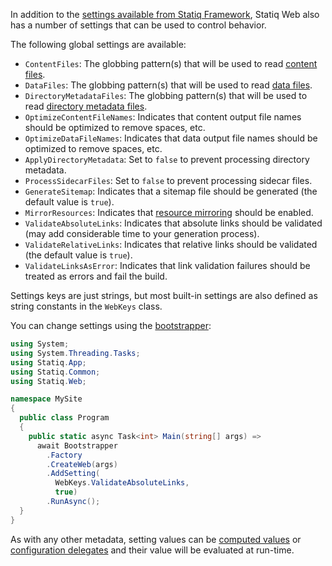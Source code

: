 In addition to the [settings available from Statiq Framework](xref:settings), Statiq Web also has a number of settings that can be used to control behavior.

The following global settings are available:

- `ContentFiles`: The globbing pattern(s) that will be used to read [content files](xref:web-content).
- `DataFiles`: The globbing pattern(s) that will be used to read [data files](xref:web-data).
- `DirectoryMetadataFiles`: The globbing pattern(s) that will be used to read [directory metadata files](xref:web-directory-metadata).
- `OptimizeContentFileNames`: Indicates that content output file names should be optimized to remove spaces, etc.
- `OptimizeDataFileNames`: Indicates that data output file names should be optimized to remove spaces, etc.
- `ApplyDirectoryMetadata`: Set to `false` to prevent processing directory metadata.
- `ProcessSidecarFiles`: Set to `false` to prevent processing sidecar files.
- `GenerateSitemap`: Indicates that a sitemap file should be generated (the default value is `true`).
- `MirrorResources`: Indicates that [resource mirroring](xref:web-resource-mirroring) should be enabled.
- `ValidateAbsoluteLinks`: Indicates that absolute links should be validated (may add considerable time to your generation process).
- `ValidateRelativeLinks`: Indicates that relative links should be validated (the default value is `true`).
- `ValidateLinksAsError`: Indicates that link validation failures should be treated as errors and fail the build.

Settings keys are just strings, but most built-in settings are also defined as string constants in the `WebKeys` class.

You can change settings using the [bootstrapper](xref:specifying-settings):

```csharp
using System;
using System.Threading.Tasks;
using Statiq.App;
using Statiq.Common;
using Statiq.Web;

namespace MySite
{
  public class Program
  {
    public static async Task<int> Main(string[] args) =>
      await Bootstrapper
        .Factory
        .CreateWeb(args)
        .AddSetting(
          WebKeys.ValidateAbsoluteLinks,
          true)
        .RunAsync();
  }
}
```

As with any other metadata, setting values can be [computed values](xref:metadata-values#computed-values) or [configuration delegates](xref:configuration-delegates) and their value will be evaluated at run-time.
